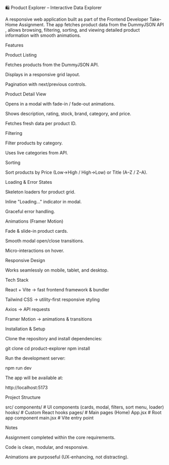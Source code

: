 
🛍️ Product Explorer – Interactive Data Explorer

A responsive web application built as part of the Frontend Developer Take-Home Assignment.
The app fetches product data from the DummyJSON API
, allows browsing, filtering, sorting, and viewing detailed product information with smooth animations.


Features

Product Listing

Fetches products from the DummyJSON API.

Displays in a responsive grid layout.

Pagination with next/previous controls.

Product Detail View

Opens in a modal with fade-in / fade-out animations.

Shows description, rating, stock, brand, category, and price.

Fetches fresh data per product ID.

Filtering

Filter products by category.

Uses live categories from API.

Sorting

Sort products by Price (Low→High / High→Low) or Title (A–Z / Z–A).

Loading & Error States

Skeleton loaders for product grid.

Inline "Loading..." indicator in modal.

Graceful error handling.

Animations (Framer Motion)

Fade & slide-in product cards.

Smooth modal open/close transitions.

Micro-interactions on hover.

Responsive Design

Works seamlessly on mobile, tablet, and desktop.


Tech Stack

React + Vite → fast frontend framework & bundler

Tailwind CSS → utility-first responsive styling

Axios → API requests

Framer Motion → animations & transitions


Installation & Setup

Clone the repository and install dependencies:

git clone <your-repo-link>
cd product-explorer
npm install


Run the development server:

npm run dev

The app will be available at:

http://localhost:5173


Project Structure

src/
  components/       # UI components (cards, modal, filters, sort menu, loader)
  hooks/            # Custom React hooks
  pages/            # Main pages (Home)
  App.jsx           # Root app component
  main.jsx          # Vite entry point

Notes

Assignment completed within the core requirements.

Code is clean, modular, and responsive.

Animations are purposeful (UX-enhancing, not distracting).